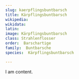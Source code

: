 ```yaml
---
slug: kaerpflingsbuntbarsch
title: Kärpflingsbuntbarsch
wikipedia: 
wikidata: 
latin:
image: Kärpflingsbuntbarsch
class: Strahlenflosser
order:  Barschartige
family:  Buntbarsche
species:  Kärpflingsbuntbarsch

---
```


I am content.
